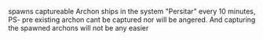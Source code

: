 spawns captureable Archon ships in the system "Persitar" every 10 minutes, PS- pre existing archon cant be captured nor will be angered. And capturing the spawned archons will not be any easier
